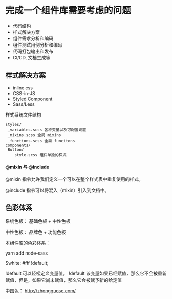 # 完成一个组件库需要考虑的问题
- 代码结构
- 样式解决方案
- 组件需求分析和编码
- 组件测试用例分析和编码
- 代码打包输出和发布
- CI/CD, 文档生成等


## 样式解决方案
- inline css
- CSS-in-JS
- Styled Component
- Sass/Less

样式系统文件结构
```
styles/
 _variables.scss 各种变量以及可配置设置
 _mixins.scss 全局 mixins
 _functions.scss 全局 funcitons
components/
 Button/
    style.scss 组件单独的样式
```

#### @mixin 与 @include
@mixin 指令允许我们定义一个可以在整个样式表中重复使用的样式。

@include 指令可以将混入（mixin）引入到文档中。


## 色彩体系
系统色板： 基础色板 + 中性色板

中性色板： 品牌色 + 功能色板

本组件库的色彩体系：

yarn add node-sass

$white:    #fff !default;

!default 可以轻松定义变量值。
!default 该变量如果已经赋值，那么它不会被重新赋值，但是，如果它尚未赋值，那么它会被赋予新的给定值

中国色： http://zhongguose.com/